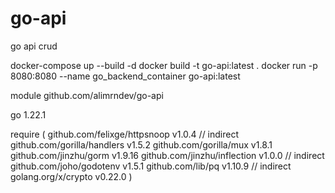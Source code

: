 # go-api
go api crud


docker-compose up --build -d
docker build -t go-api:latest .
docker run -p 8080:8080 --name go_backend_container go-api:latest 

module github.com/alimrndev/go-api

go 1.22.1

require (
    github.com/felixge/httpsnoop v1.0.4 // indirect
    github.com/gorilla/handlers v1.5.2
    github.com/gorilla/mux v1.8.1
    github.com/jinzhu/gorm v1.9.16
    github.com/jinzhu/inflection v1.0.0 // indirect
    github.com/joho/godotenv v1.5.1
    github.com/lib/pq v1.10.9 // indirect
    golang.org/x/crypto v0.22.0
)
